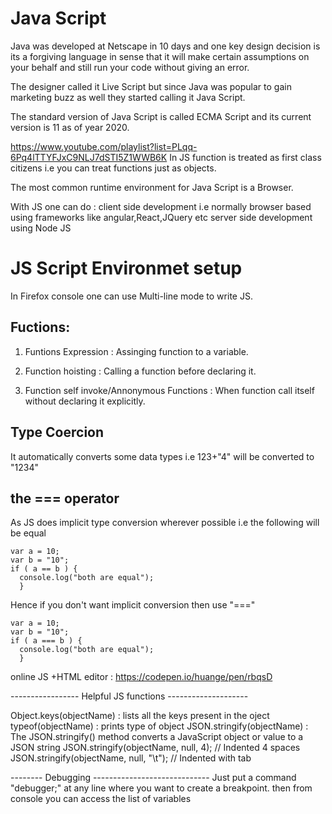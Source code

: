 # Java Script 

Java was developed at Netscape in 10 days and one key design decision is its a forgiving language in sense that it will make certain assumptions on 
your behalf and still run your code without giving an error.

The designer called it Live Script but since Java was popular to gain marketing buzz as well they started calling it Java Script.

The standard version of Java Script is called ECMA Script and its current version is 11 as of year 2020.


https://www.youtube.com/playlist?list=PLqq-6Pq4lTTYFJxC9NLJ7dSTI5Z1WWB6K
In JS function is treated as first class citizens i.e you can treat functions just as objects.

The most common runtime environment for Java Script is a Browser.

With JS one can do :
	client side development i.e normally browser based using frameworks like angular,React,JQuery etc 
	server side development using Node JS 



# JS Script Environmet setup

In Firefox console one can use Multi-line mode to write JS.  

## Fuctions:

1. Funtions Expression : Assinging function to a variable.


2. Function hoisting : Calling a function before declaring it.



3. Function self invoke/Annonymous Functions : When function call itself without declaring it explicitly. 


## Type Coercion 

  It automatically converts some data types i.e 123+"4" will be converted to "1234"
  
## the === operator  
As JS does implicit type conversion wherever possible i.e the following will be equal 
```
var a = 10;
var b = "10";
if ( a == b ) {
  console.log("both are equal");
  }
```  
Hence if you don't want implicit conversion then use "==="
```
var a = 10;
var b = "10";
if ( a === b ) {
  console.log("both are equal");
  }
```  



online JS +HTML editor : https://codepen.io/huange/pen/rbqsD


----------------- Helpful JS functions --------------------

Object.keys(objectName) : lists all the keys present in the oject
typeof(objectName) : prints type of object
JSON.stringify(objectName)	: The JSON.stringify() method converts a JavaScript object or value to a JSON string
						JSON.stringify(objectName, null, 4); // Indented 4 spaces
						JSON.stringify(objectName, null, "\t"); // Indented with tab
						


-------- Debugging -----------------------------
Just put a command "debugger;" at any line where you want to create a breakpoint.
then from console you can access the list of variables
